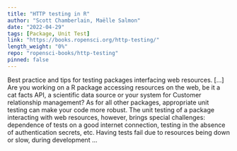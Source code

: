 ```yaml
---
title: "HTTP testing in R"
author: "Scott Chamberlain, Maëlle Salmon"
date: "2022-04-29"
tags: [Package, Unit Test]
link: "https://books.ropensci.org/http-testing/"
length_weight: "0%"
repo: "ropensci-books/http-testing"
pinned: false
---
```


Best practice and tips for testing packages interfacing web resources. [...] Are you working on a R package accessing resources on the web, be it a cat facts API, a scientific data source or your system for Customer relationship management?
As for all other packages, appropriate unit testing can make your code more robust.
The unit testing of a package interacting with web resources, however, brings special challenges:
dependence of tests on a good internet connection, testing in the absence of authentication secrets, etc.
Having tests fail due to resources being down or slow, during development ...
